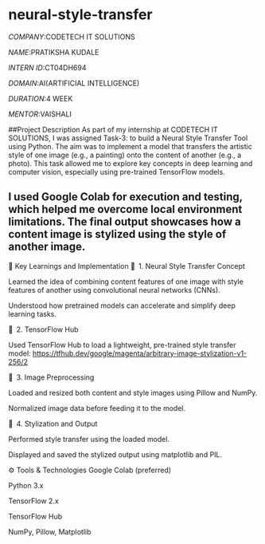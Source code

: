 # neural-style-transfer
*COMPANY*:CODETECH IT SOLUTIONS

*NAME*:PRATIKSHA KUDALE

*INTERN ID*:CT04DH694

*DOMAIN*:AI(ARTIFICIAL INTELLIGENCE)

*DURATION*:4 WEEK

*MENTOR*:VAISHALI

##Project Description
As part of my internship at CODETECH IT SOLUTIONS, I was assigned Task-3: to build a Neural Style Transfer Tool using Python. The aim was to implement a model that transfers the artistic style of one image (e.g., a painting) onto the content of another (e.g., a photo). This task allowed me to explore key concepts in deep learning and computer vision, especially using pre-trained TensorFlow models.

I used Google Colab for execution and testing, which helped me overcome local environment limitations. The final output showcases how a content image is stylized using the style of another image.
----
🧠 Key Learnings and Implementation
🔹 1. Neural Style Transfer Concept

Learned the idea of combining content features of one image with style features of another using convolutional neural networks (CNNs).

Understood how pretrained models can accelerate and simplify deep learning tasks.

🔹 2. TensorFlow Hub

Used TensorFlow Hub to load a lightweight, pre-trained style transfer model:
https://tfhub.dev/google/magenta/arbitrary-image-stylization-v1-256/2

🔹 3. Image Preprocessing

Loaded and resized both content and style images using Pillow and NumPy.

Normalized image data before feeding it to the model.

🔹 4. Stylization and Output

Performed style transfer using the loaded model.

Displayed and saved the stylized output using matplotlib and PIL.

⚙️ Tools & Technologies
Google Colab (preferred)

Python 3.x

TensorFlow 2.x

TensorFlow Hub

NumPy, Pillow, Matplotlib


